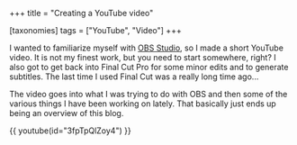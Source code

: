 +++
title = "Creating a YouTube video"

[taxonomies]
tags = ["YouTube", "Video"]
+++

I wanted to familiarize myself with [OBS Studio](https://obsproject.com/), so I made a short YouTube video.
It is not my finest work, but you need to start somewhere, right? I also got to get back into Final Cut Pro
for some minor edits and to generate subtitles. The last time I used Final Cut was a really long time ago...

<!-- more -->

The video goes into what I was trying to do with OBS and then some of the various things I have been working
on lately. That basically just ends up being an overview of this blog.


{{ youtube(id="3fpTpQlZoy4") }}
